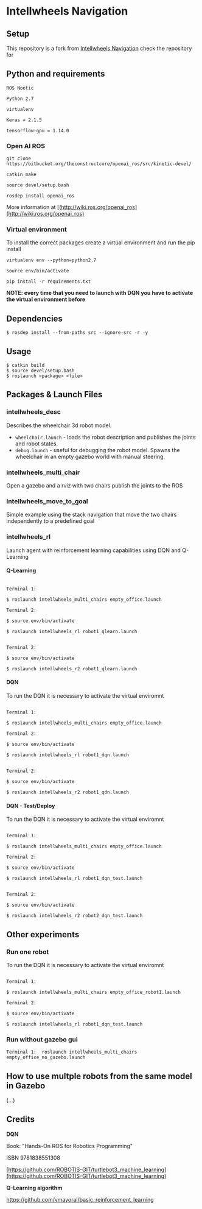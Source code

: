# Intellwheels Navigation

## Setup

This repository is a fork from [Intellwheels Navigation](https://github.com/siferati/intellwheels_nav) check the repository for

## Python and requirements 

```
ROS Noetic

Python 2.7

virtualenv

Keras = 2.1.5

tensorflow-gpu = 1.14.0
```

### Open AI ROS

```
git clone https://bitbucket.org/theconstructcore/openai_ros/src/kinetic-devel/

catkin_make

source devel/setup.bash

rosdep install openai_ros
```

More information at [(http://wiki.ros.org/openai_ros](http://wiki.ros.org/openai_ros)


### Virtual environment

To install the correct packages create a virtual environment and run the pip install

```
virtualenv env --python=python2.7

source env/bin/activate

pip install -r requirements.txt

```

**NOTE: every time that you need to launch with DQN you have to activate the virtual environment before**


## Dependencies

```
$ rosdep install --from-paths src --ignore-src -r -y
```

## Usage

```
$ catkin build
$ source devel/setup.bash
$ roslaunch <package> <file>
```

## Packages & Launch Files

### intellwheels_desc

Describes the wheelchair 3d robot model.

* `wheelchair.launch` - loads the robot description and publishes the joints and robot states.
* `debug.launch` - useful for debugging the robot model. Spawns the wheelchair in an empty gazebo world with manual steering.

### intellwheels_multi_chair

Open a gazebo and a rviz with two chairs publish the joints to the ROS


### intellwheels_move_to_goal

Simple example using the stack navigation that move the two chairs independently to a predefined goal


### intellwheels_rl

Launch agent with reinforcement learning capabilities using DQN and Q-Learning

#### Q-Learning

```

Terminal 1: 

$ roslaunch intellwheels_multi_chairs empty_office.launch

Terminal 2: 

$ source env/bin/activate

$ roslaunch intellwheels_rl robot1_qlearn.launch


Terminal 2: 

$ source env/bin/activate

$ roslaunch intellwheels_r2 robot1_qlearn.launch

```

#### DQN

To run the DQN it is necessary to activate the virtual enviromnt

```

Terminal 1: 

$ roslaunch intellwheels_multi_chairs empty_office.launch

Terminal 2: 

$ source env/bin/activate

$ roslaunch intellwheels_rl robot1_dqn.launch


Terminal 2: 

$ source env/bin/activate

$ roslaunch intellwheels_r2 robot1_qdn.launch

```

#### DQN - Test/Deploy

To run the DQN it is necessary to activate the virtual enviromnt

```

Terminal 1: 

$ roslaunch intellwheels_multi_chairs empty_office.launch

Terminal 2: 

$ source env/bin/activate

$ roslaunch intellwheels_rl robot1_dqn_test.launch


Terminal 2: 

$ source env/bin/activate

$ roslaunch intellwheels_r2 robot2_dqn_test.launch

```


## Other experiments

### Run one robot

To run the DQN it is necessary to activate the virtual enviromnt


```

Terminal 1: 

$ roslaunch intellwheels_multi_chairs empty_office_robot1.launch

Terminal 2: 

$ source env/bin/activate

$ roslaunch intellwheels_rl robot1_dqn_test.launch

```


### Run without gazebo gui

```
Terminal 1:  roslaunch intellwheels_multi_chairs empty_office_no_gazebo.launch

```

## How to use multple robots from the same model in Gazebo

(...)


## Credits

**DQN**

Book: "Hands-On ROS for Robotics Programming"

ISBN 9781838551308

[https://github.com/ROBOTIS-GIT/turtlebot3_machine_learning](https://github.com/ROBOTIS-GIT/turtlebot3_machine_learning) 

**Q-Learning algorithm**

[https://github.com/vmayoral/basic_reinforcement_learning ](https://github.com/vmayoral/basic_reinforcement_learning )


